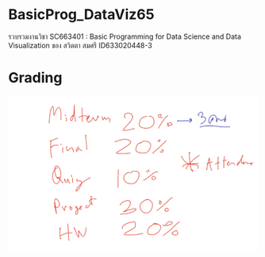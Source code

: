 # BasicProg_DataViz65
รวบรวมงานวิชา SC663401 : Basic Programming for Data Science and Data Visualization ของ สวิตตา สมศรี ID633020448-3

# Grading
![grading image](Grading.jpg)
